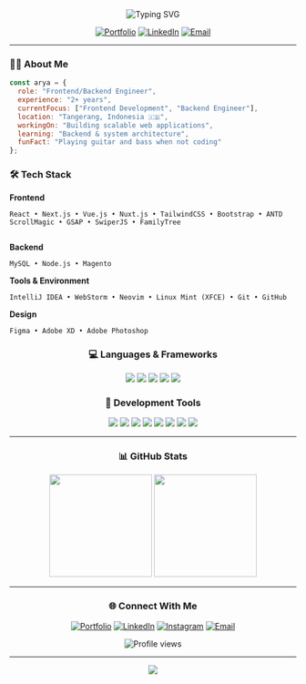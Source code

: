 <!-- Header -->
<div align="center">
  <img src="https://readme-typing-svg.herokuapp.com?font=Fira+Code&size=32&duration=2800&pause=2000&color=A177FF&center=true&vCenter=true&width=940&lines=Hey+there!+I'm+Arya+Pradana+%F0%9F%91%8B;Full+Stack+Engineer+%7C+2%2B+Years+Experience;Building+Modern+Web+Experiences" alt="Typing SVG" />
</div>

<div align="center">
  
  [![Portfolio](https://img.shields.io/badge/Portfolio-FF7139?style=for-the-badge&logo=Firefox-Browser&logoColor=white)](https://aryapdf.netlify.app/)
  [![LinkedIn](https://img.shields.io/badge/LinkedIn-0077B5?style=for-the-badge&logo=linkedin&logoColor=white)](https://www.linkedin.com/in/aryaagnipradana)
  [![Email](https://img.shields.io/badge/Email-D14836?style=for-the-badge&logo=gmail&logoColor=white)](mailto:aryaagnipradana@gmail.com)
  
</div>

---

### 👨‍💻 About Me

```javascript
const arya = {
  role: "Frontend/Backend Engineer",
  experience: "2+ years",
  currentFocus: ["Frontend Development", "Backend Engineer"],
  location: "Tangerang, Indonesia 🇮🇩",
  workingOn: "Building scalable web applications",
  learning: "Backend & system architecture",
  funFact: "Playing guitar and bass when not coding"
};
```

### 🛠️ Tech Stack

**Frontend**
```
React • Next.js • Vue.js • Nuxt.js • TailwindCSS • Bootstrap • ANTD
ScrollMagic • GSAP • SwiperJS • FamilyTree
 
```

**Backend**
```
MySQL • Node.js • Magento
```

**Tools & Environment**
```
IntelliJ IDEA • WebStorm • Neovim • Linux Mint (XFCE) • Git • GitHub
```

**Design**
```
Figma • Adobe XD • Adobe Photoshop
```

<div align="center">
  
### 💻 Languages & Frameworks

<img src="https://img.shields.io/badge/HTML5-E34F26?style=for-the-badge&logo=html5&logoColor=white" />
<img src="https://img.shields.io/badge/CSS3-1572B6?style=for-the-badge&logo=css3&logoColor=white" />
<img src="https://img.shields.io/badge/JavaScript-F7DF1E?style=for-the-badge&logo=javascript&logoColor=black" />
<img src="https://img.shields.io/badge/TypeScript-3178C6?style=for-the-badge&logo=typescript&logoColor=white" />
<img src="https://img.shields.io/badge/PHP-777BB4?style=for-the-badge&logo=php&logoColor=white" />

### 🔧 Development Tools

<img src="https://img.shields.io/badge/IntelliJ_IDEA-000000?style=for-the-badge&logo=intellij-idea&logoColor=white" />
<img src="https://img.shields.io/badge/WebStorm-000000?style=for-the-badge&logo=webstorm&logoColor=white" />
<img src="https://img.shields.io/badge/NeoVim-57A143?style=for-the-badge&logo=neovim&logoColor=white" />
<img src="https://img.shields.io/badge/Linux_Mint-87CF3E?style=for-the-badge&logo=linux-mint&logoColor=white" />
<img src="https://img.shields.io/badge/GitHub-181717?style=for-the-badge&logo=github&logoColor=white" />
<img src="https://img.shields.io/badge/Figma-F24E1E?style=for-the-badge&logo=figma&logoColor=white" />
<img src="https://img.shields.io/badge/Adobe_XD-FF61F6?style=for-the-badge&logo=adobe-xd&logoColor=white" />
<img src="https://img.shields.io/badge/Photoshop-31A8FF?style=for-the-badge&logo=adobe-photoshop&logoColor=white" />

</div>

---

<div align="center">
  
### 📊 GitHub Stats

<img height="180em" src="https://github-readme-stats.vercel.app/api?username=aryapdf&show_icons=true&theme=tokyonight&include_all_commits=true&count_private=true"/>
<img height="180em" src="https://github-readme-stats.vercel.app/api/top-langs/?username=aryapdf&layout=compact&langs_count=8&theme=tokyonight"/>

</div>

---

<div align="center">
  
### 🌐 Connect With Me

[![Portfolio](https://img.shields.io/badge/🌍_Portfolio-Visit_My_Site-A177FF?style=for-the-badge)](https://aryapdf.netlify.app/)
[![LinkedIn](https://img.shields.io/badge/LinkedIn-Let's_Connect-0077B5?style=for-the-badge&logo=linkedin)](https://www.linkedin.com/in/aryaagnipradana)
[![Instagram](https://img.shields.io/badge/Instagram-Follow_Me-E4405F?style=for-the-badge&logo=instagram)](https://www.instagram.com/_aryapdf)
[![Email](https://img.shields.io/badge/Email-Say_Hello-D14836?style=for-the-badge&logo=gmail)](mailto:aryaagnipradana@gmail.com)

<img src="https://komarev.com/ghpvc/?username=aryapdf&style=for-the-badge&color=blueviolet" alt="Profile views" />

</div>

---

<div align="center">
  <img src="https://capsule-render.vercel.app/api?type=waving&color=gradient&height=100&section=footer" />
</div>
